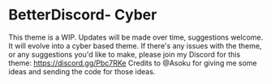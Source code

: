 # BetterDiscord- Cyber
This theme is a WIP. Updates will be made over time, suggestions welcome. It will evolve into a cyber based theme.
If there's any issues with the theme, or any suggestions you'd like to make, please join my Discord for this theme: https://discord.gg/Pbc7RKe
Credits to @Asoku for giving me some ideas and sending the code for those ideas.
